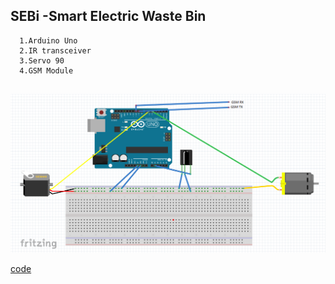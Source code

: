 ## SEBi -Smart Electric Waste Bin
```
  1.Arduino Uno
  2.IR transceiver
  3.Servo 90
  4.GSM Module
  
  ```

 
![Image](https://github.com/salmanfarisvp/SEBi/blob/master/wiring.PNG)


[code](https://github.com/salmanfarisvp/SEBi/blob/master/SEBi.ino)
